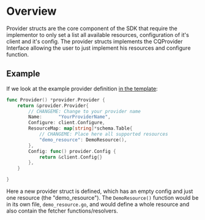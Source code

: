 # Overview

Provider structs are the core component of the SDK that require the implementor to only set a list all available resources, configuration of it's client and it's config. The provider structs implements the CQProvider Interface allowing the user to just implement his resources and configure function.

## Example

If we look at the example provider definition [in the template](https://github.com/cloudquery/cq-provider-template/blob/main/resources/provider/provider.go):

```go
func Provider() *provider.Provider {
	return &provider.Provider{
		// CHANGEME: Change to your provider name
		Name:      "YourProviderName",
		Configure: client.Configure,
		ResourceMap: map[string]*schema.Table{
			// CHANGEME: Place here all supported resources
			"demo_resource": DemoResource(),
		},
		Config: func() provider.Config {
			return &client.Config{}
		},
	}

}
```

Here a new provider struct is defined, which has an empty config and just one resource (the "demo_resource").
The `DemoResource()` function would be in its own file, `demo_resource.go`, and would define a whole resource and also contain the fetcher functions/resolvers.
